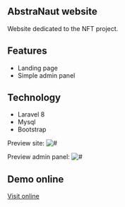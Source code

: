 ## AbstraNaut website

Website dedicated to the NFT project.

## Features

- Landing page
- Simple admin panel

## Technology

- Laravel 8
- Mysql
- Bootstrap

Preview site:
<img src="http://propozycja.vot.pl/git/abstra.jpg" alt="#">

Preview admin panel:
<img src="http://propozycja.vot.pl/git/abstra_panel.jpg" alt="#">

## Demo online

[Visit online](http://abstranaut.vot.pl/)